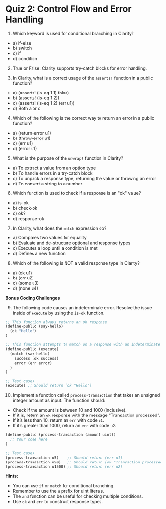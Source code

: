 # Quiz 2: Control Flow and Error Handling

1. Which keyword is used for conditional branching in Clarity?

- a) if-else
- b) switch
- c) if
- d) condition

2. True or False: Clarity supports try-catch blocks for error handling.

3. In Clarity, what is a correct usage of the `asserts!` function in a public function?

- a) (asserts! (is-eq 1 1) false)
- b) (asserts! (is-eq 1 2))
- c) (asserts! (is-eq 1 2) (err u1))
- d) Both a or c

4. Which of the following is the correct way to return an error in a public function?

- a) (return-error u1)
- b) (throw-error u1)
- c) (err u1)
- d) (error u1)

5. What is the purpose of the `unwrap!` function in Clarity?

- a) To extract a value from an option type
- b) To handle errors in a try-catch block
- c) To unpack a response type, returning the value or throwing an error
- d) To convert a string to a number

6. Which function is used to check if a response is an "ok" value?

- a) is-ok
- b) check-ok
- c) ok?
- d) response-ok

7. In Clarity, what does the `match` expression do?

- a) Compares two values for equality
- b) Evaluate and de-structure optional and response types
- c) Executes a loop until a condition is met
- d) Defines a new function

8. Which of the following is NOT a valid response type in Clarity?

- a) (ok u1)
- b) (err u2)
- c) (some u3)
- d) (none u4)

**Bonus Coding Challenges**

9. The following code causes an indeterminate error. Resolve the issue inside of `execute` by using the `is-ok` function.

```clojure
;; This function always returns an ok response
(define-public (say-hello)
  (ok "Hello")
)

;; This function attempts to match on a response with an indeterminate err type
(define-public (execute)
  (match (say-hello)
    success (ok success)
    error (err error)
  )
)

;; Test cases
(execute) ;; Should return (ok "Hello")
```

10. Implement a function called `process-transaction` that takes an unsigned integer amount as input. The function should:

- Check if the amount is between 10 and 1000 (inclusive).
- If it is, return an `ok` response with the message “Transaction processed”.
- If it’s less than 10, return an `err` with code `u1`.
- If it’s greater than 1000, return an `err` with code `u2`.

```clojure
(define-public (process-transaction (amount uint))
  ;; Your code here
)

;; Test cases
(process-transaction u5)    ;; Should return (err u1)
(process-transaction u50)   ;; Should return (ok "Transaction processed")
(process-transaction u1500) ;; Should return (err u2)
```

**Hints:**

- You can use `if` or `match` for conditional branching.
- Remember to use the `u` prefix for uint literals.
- The `and` function can be useful for checking multiple conditions.
- Use `ok` and `err` to construct response types.
